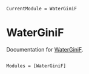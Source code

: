 ```@meta
CurrentModule = WaterGiniF
```

# WaterGiniF

Documentation for [WaterGiniF](https://github.com/grahamstark/WaterGiniF.jl).

```@index
```

```@autodocs
Modules = [WaterGiniF]
```
